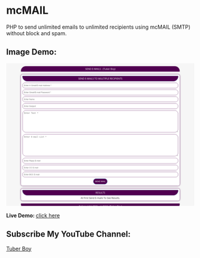 # mcMAIL
PHP to send unlimited emails to unlimited recipients using mcMAIL (SMTP) without block and spam.

<h2>Image Demo:</h2>
<img src="https://raw.githubusercontent.com/TuberBoy/mcIMG/main/Send%20Multiple%20E-Mails%20-%20mcMAIL%20by%20TUBER%20BOY.png"/>

<b>Live Demo: </b><a href="https://hireusasap.com/em/">click here</a>
<h2>Subscribe My YouTube Channel:</h2> <a href="https://www.youtube.com/tuberboy">Tuber Boy</a>

